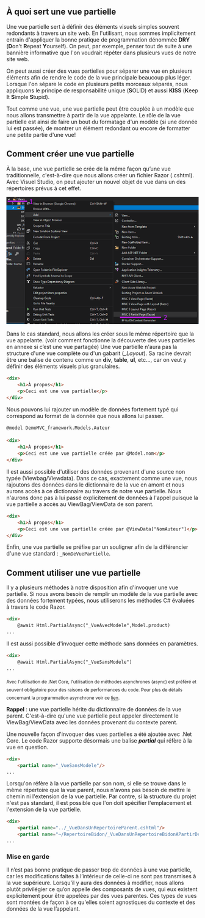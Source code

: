 ## À quoi sert une vue partielle
Une vue partielle sert à définir des éléments visuels simples souvent redondants à travers un site web.
En l'utilisant, nous sommes implicitement entrain d'appliquer la bonne pratique de programmation dénommée **DRY** (**D**on't **R**epeat **Y**ourself).
On peut, par exemple, penser tout de suite à une bannière informative que l'on voudrait répéter dans plusieurs vues de notre site web.

On peut aussi créer des vues partielles pour séparer une vue en plusieurs éléments afin de rendre le code de la vue principale beaucoup plus léger.
Lorsque l'on sépare le code en plusieurs petits morceaux séparés, nous appliquons le principe de responsabilité unique (**S**OLID) et aussi **KISS** (**K**eep **I**t **S**imple **S**tupid).

Tout comme une vue, une vue partielle peut être couplée à un modèle que nous allons transmettre à partir de la vue appelante.
Le rôle de la vue partielle est ainsi de faire un bout du formatage d'un modèle (si une donnée lui est passée), de montrer un élément redondant ou encore de formatter une petite partie d'une vue!

## Comment créer une vue partielle
À la base, une vue partielle se crée de la même façon qu’une vue traditionnelle, c'est-à-dire que nous allons créer un fichier Razor (.cshtml).
Avec Visuel Studio, on peut ajouter un nouvel objet de vue dans un des répertoires prévus à cet effet.

![Right Click on the folder where you want to add the partial view then add item then select MVC Partial View](https://raw.githubusercontent.com/Deasel011/Deasel011.github.io/master/content/CreatePartial.png)

Dans le cas standard, nous allons les créer sous le même répertoire que la vue appelante.
(voir comment fonctionne la découverte des vues partielles en annexe si c’est une vue partagée)
Une vue partielle n'aura pas la structure d'une vue complète ou d'un gabarit (*_Layout*).
Sa racine devrait être une balise de contenu comme un **div**, **table**, **ul**, etc..., car on veut y définir des éléments visuels plus granulaires.
```html
<div>
    <h1>À propos</h1>
    <p>Ceci est une vue partielle</p>
</div>
```
Nous pouvons lui rajouter un modèle de données fortement typé qui correspond au format de la donnée que nous allons lui passer.
```html
@model DemoMVC_framework.Models.Auteur

<div>
    <h1>À propos</h1>
    <p>Ceci est une vue partielle créée par @Model.nom</p>
</div>
```
Il est aussi possible d'utiliser des données provenant d'une source non typée (Viewbag/Viewdata).
Dans ce cas, exactement comme une vue, nous rajoutons des données dans le dictionnaire de la vue en amont et nous aurons accès à ce dictionnaire au travers de notre vue partielle.
Nous n'aurons donc pas à lui passé explicitement de données à l'appel puisque la vue partielle a accès au ViewBag/ViewData de son parent.
```html
<div>
    <h1>À propos</h1>
    <p>Ceci est une vue partielle créée par @ViewData["NomAuteur"]</p>
</div>
```
Enfin, une vue partielle se préfixe par un souligner afin de la différencier d'une vue standard : ```_NomDeVuePartielle```.

## Comment utiliser une vue partielle
Il y a plusieurs méthodes à notre disposition afin d'invoquer une vue partielle.
Si nous avons besoin de remplir un modèle de la vue partielle avec des données fortement typées, nous utiliserons les méthodes C# évaluées à travers le code Razor.
```html
<div>
	@await Html.PartialAsync("_VueAvecModele",Model.product)
...
```
Il est aussi possible d'invoquer cette méthode sans données en paramètres.
```html
<div>
	@await Html.PartialAsync("_VueSansModele")
...
```
<sub>Avec l'utilisation de .Net Core, l'utilisation de méthodes asynchrones (async) est préféré et souvent obligatoire pour des raisons de performances du code.
Pour plus de détails concernant la programmation asynchrone voir ce [lien](https://docs.microsoft.com/fr-ca/dotnet/csharp/programming-guide/concepts/async/).</sub>

**Rappel** : une vue partielle hérite du dictionnaire de données de la vue parent.
C'est-à-dire qu'une vue partielle peut appeler directement le ViewBag/ViewData avec les données provenant du contexte parent.

Une nouvelle façon d'invoquer des vues partielles a été ajoutée avec .Net Core.
Le code Razor supporte désormais une balise ***partial*** qui réfère à la vue en question.
```html
<div>
	<partial name="_VueSansModele"/>
...
```

Lorsqu'on réfère à la vue partielle par son nom, si elle se trouve dans le même répertoire que la vue parent, nous n'avons pas besoin de mettre le chemin ni l'extension de la vue partielle.
Par contre, si la structure du projet n'est pas standard, il est possible que l'on doit spécifier l'emplacement et l'extension de la vue partielle.
```html
<div>
	<partial name="../_VueDansUnRepertoireParent.cshtml"/>
	<partial name="~/RepertoireBidon/_VueDansUnRepertoireBidonAPartirDeLaRacideDuProjet.cshtml"/>
...
```


### Mise en garde
Il n’est pas bonne pratique de passer trop de données à une vue partielle, car les modifications faites à l’intérieur de celle-ci ne sont pas transmises à la vue supérieure.
Lorsqu’il y aura des données à modifier, nous allons plutôt privilégier ce qu’on appelle des composants de vues, qui eux existent explicitement pour être appelées par des vues parentes.
Ces types de vues sont montées de façon à ce qu'elles soient agnostiques du contexte et des données de la vue l’appelant.